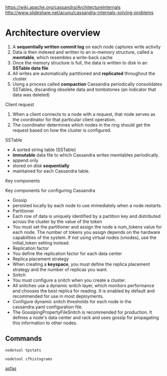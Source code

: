 https://wiki.apache.org/cassandra/ArchitectureInternals
http://www.slideshare.net/acunu/cassandra-internals-solving-problems

# Architecture overview
1. A **sequentially written commit log** on each node captures write activity
1. Data is then indexed and written to an in-memory structure, called a **memtable**, which resembles a write-back cache
1. Once the memory structure is full, the data is written to disk in an **SSTable data file**
1.  All writes are automatically partitioned and **replicated** throughout the cluster
1.  Using a process called **compaction** Cassandra periodically consolidates SSTables, discarding obsolete data and tombstones (an indicator that data was deleted)

Client request

1. When a client connects to a node with a request, that node serves as the coordinator for that particular client operation. 
1. The coordinator determines which nodes in the ring should get the request based on how the cluster is configured.

SSTable

* A sorted string table (SSTable)
* **immutable** data file to which Cassandra writes memtables periodically. 
* append only
* stored on disk **sequentially** 
* maintained for each Cassandra table.

Key components

Key components for configuring Cassandra

* Gossip
 * persisted locally by each node to use immediately when a node restarts.
* Partitioner
 * Each row of data is uniquely identified by a partition key and distributed across the cluster by the value of the token
 * You must set the partitioner and assign the node a num_tokens value for each node. The number of tokens you assign depends on the hardware capabilities of the system. If not using virtual nodes (vnodes), use the initial_token setting instead.
* Replication factor
 * You define the replication factor for each data center
* Replica placement strategy
 * When creating a **keyspace**, you must define the replica placement strategy and the number of replicas you want.
* Snitch
 * You must configure a snitch when you create a cluster. 
 * All snitches use a dynamic snitch layer, which monitors performance and chooses the best replica for reading. It is enabled by default and recommended for use in most deployments. 
 * Configure dynamic snitch thresholds for each node in the cassandra.yaml configuration file.
 * The GossipingPropertyFileSnitch is recommended for production. It defines a node's data center and rack and uses gossip for propagating this information to other nodes.


## Commands
    nodetool tpstats

    nodetool cfhistograms

[asfas](4%20Myths%20about%20In-Memory%20Databases.md)

